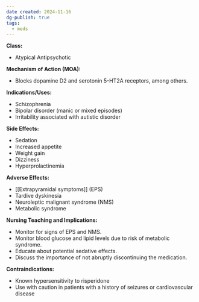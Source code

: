 ```yaml
---
date created: 2024-11-16
dg-publish: true
tags:
  - meds
---
```

**Class:**
- Atypical Antipsychotic

**Mechanism of Action (MOA):**
- Blocks dopamine D2 and serotonin 5-HT2A receptors, among others.

**Indications/Uses:**
- Schizophrenia
- Bipolar disorder (manic or mixed episodes)
- Irritability associated with autistic disorder

**Side Effects:**
- Sedation
- Increased appetite
- Weight gain
- Dizziness
- Hyperprolactinemia

**Adverse Effects:**
- [[Extrapyramidal symptoms]] (EPS)
- Tardive dyskinesia
- Neuroleptic malignant syndrome (NMS)
- Metabolic syndrome

**Nursing Teaching and Implications:**
- Monitor for signs of EPS and NMS.
- Monitor blood glucose and lipid levels due to risk of metabolic syndrome.
- Educate about potential sedative effects.
- Discuss the importance of not abruptly discontinuing the medication.

**Contraindications:**
- Known hypersensitivity to risperidone
- Use with caution in patients with a history of seizures or cardiovascular disease